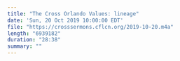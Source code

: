 ```yaml
---
title: "The Cross Orlando Values: lineage"
date: 'Sun, 20 Oct 2019 10:00:00 EDT'
file: "https://crosssermons.cflcn.org/2019-10-20.m4a"
length: "6939182"
duration: "28:38"
summary: ""
---
```

